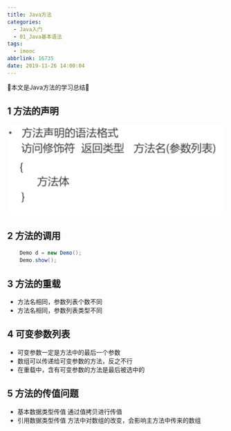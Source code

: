 ```yaml
---
title: Java方法
categories:
  - Java入门
  - 01_Java基本语法
tags:
  - imooc
abbrlink: 16735
date: 2019-11-26 14:00:04
---
```


:star2:本文是Java方法的学习总结:star2:

<!-- more -->

## 1 方法的声明

![图片](/images/011_07_01.png)

## 2 方法的调用

```java
    Demo d = new Demo();
    Demo.show();
```

## 3 方法的重载

- 方法名相同，参数列表个数不同
- 方法名相同，参数列表类型不同

## 4 可变参数列表

- 可变参数一定是方法中的最后一个参数
- 数组可以传递给可变参数的方法，反之不行
- 在重载中，含有可变参数的方法是最后被选中的

## 5 方法的传值问题

- 基本数据类型传值
  通过值拷贝进行传值
- 引用数据类型传值
  方法中对数组的改变，会影响主方法中传来的数组
